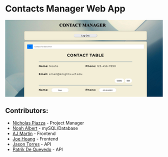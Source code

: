 # Contacts Manager Web App

<img src="https://github.com/NoahAlbert/POOSD-Group8/blob/main/docs/Capture.PNG">

## Contributors:

- [Nicholas Piazza](https://github.com/NickPiazza21) - Project Manager
- [Noah Albert](https://github.com/NoahAlbert) - mySQL/Database
- [AJ Martin](https://github.com/asjm223) - Frontend
- [Joe Hoang](https://github.com/joehoang13) - Frontend
- [Jason Torres](https://github.com/JaceDaDorito) - API
- [Patrik De Quevedo](https://github.com/patrikdq3) - API
